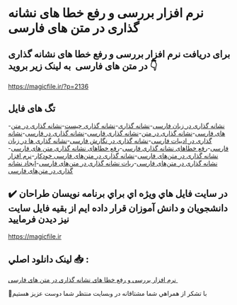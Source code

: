 # نرم افزار بررسی و رفع خطا های نشانه گذاری در متن های فارسی 

## برای دریافت نرم افزار بررسی و رفع خطا های نشانه گذاری در متن های فارسی  به لینک زیر بروید 👇

https://magicfile.ir/?p=2136

## تگ های فایل

-[نشانه گذاری در زبان فارسی](https://magicfile.ir/product/%d8%a8%d8%b1%d8%b1%d8%b3%db%8c-%d9%88-%d8%b1%d9%81%d8%b9-%d8%ae%d8%b7%d8%a7-%d9%87%d8%a7%db%8c-%d9%86%d8%b4%d8%a7%d9%86%d9%87-%da%af%d8%b0%d8%a7%d8%b1%db%8c-%d8%af%d8%b1-%d9%85%d8%aa%d9%86-%d9%87%d8%a7%db%8c-%d9%81%d8%a7%d8%b1%d8%b3%db%8c/)-[نشانه گذاری](https://magicfile.ir/product/%d8%a8%d8%b1%d8%b1%d8%b3%db%8c-%d9%88-%d8%b1%d9%81%d8%b9-%d8%ae%d8%b7%d8%a7-%d9%87%d8%a7%db%8c-%d9%86%d8%b4%d8%a7%d9%86%d9%87-%da%af%d8%b0%d8%a7%d8%b1%db%8c-%d8%af%d8%b1-%d9%85%d8%aa%d9%86-%d9%87%d8%a7%db%8c-%d9%81%d8%a7%d8%b1%d8%b3%db%8c/)-[نشانه گذاری چیست](https://magicfile.ir/product/%d8%a8%d8%b1%d8%b1%d8%b3%db%8c-%d9%88-%d8%b1%d9%81%d8%b9-%d8%ae%d8%b7%d8%a7-%d9%87%d8%a7%db%8c-%d9%86%d8%b4%d8%a7%d9%86%d9%87-%da%af%d8%b0%d8%a7%d8%b1%db%8c-%d8%af%d8%b1-%d9%85%d8%aa%d9%86-%d9%87%d8%a7%db%8c-%d9%81%d8%a7%d8%b1%d8%b3%db%8c/)-[نشانه گذاری در متن های فارسی](https://magicfile.ir/product/%d8%a8%d8%b1%d8%b1%d8%b3%db%8c-%d9%88-%d8%b1%d9%81%d8%b9-%d8%ae%d8%b7%d8%a7-%d9%87%d8%a7%db%8c-%d9%86%d8%b4%d8%a7%d9%86%d9%87-%da%af%d8%b0%d8%a7%d8%b1%db%8c-%d8%af%d8%b1-%d9%85%d8%aa%d9%86-%d9%87%d8%a7%db%8c-%d9%81%d8%a7%d8%b1%d8%b3%db%8c/)-[نشانه گذاری در متن](https://magicfile.ir/product/%d8%a8%d8%b1%d8%b1%d8%b3%db%8c-%d9%88-%d8%b1%d9%81%d8%b9-%d8%ae%d8%b7%d8%a7-%d9%87%d8%a7%db%8c-%d9%86%d8%b4%d8%a7%d9%86%d9%87-%da%af%d8%b0%d8%a7%d8%b1%db%8c-%d8%af%d8%b1-%d9%85%d8%aa%d9%86-%d9%87%d8%a7%db%8c-%d9%81%d8%a7%d8%b1%d8%b3%db%8c/)-[نشانه گذاری فارسی](https://magicfile.ir/product/%d8%a8%d8%b1%d8%b1%d8%b3%db%8c-%d9%88-%d8%b1%d9%81%d8%b9-%d8%ae%d8%b7%d8%a7-%d9%87%d8%a7%db%8c-%d9%86%d8%b4%d8%a7%d9%86%d9%87-%da%af%d8%b0%d8%a7%d8%b1%db%8c-%d8%af%d8%b1-%d9%85%d8%aa%d9%86-%d9%87%d8%a7%db%8c-%d9%81%d8%a7%d8%b1%d8%b3%db%8c/)-[نشانه گذاری در فارسی](https://magicfile.ir/product/%d8%a8%d8%b1%d8%b1%d8%b3%db%8c-%d9%88-%d8%b1%d9%81%d8%b9-%d8%ae%d8%b7%d8%a7-%d9%87%d8%a7%db%8c-%d9%86%d8%b4%d8%a7%d9%86%d9%87-%da%af%d8%b0%d8%a7%d8%b1%db%8c-%d8%af%d8%b1-%d9%85%d8%aa%d9%86-%d9%87%d8%a7%db%8c-%d9%81%d8%a7%d8%b1%d8%b3%db%8c/)-[نشانه گذاری در ادبیات فارسی](https://magicfile.ir/product/%d8%a8%d8%b1%d8%b1%d8%b3%db%8c-%d9%88-%d8%b1%d9%81%d8%b9-%d8%ae%d8%b7%d8%a7-%d9%87%d8%a7%db%8c-%d9%86%d8%b4%d8%a7%d9%86%d9%87-%da%af%d8%b0%d8%a7%d8%b1%db%8c-%d8%af%d8%b1-%d9%85%d8%aa%d9%86-%d9%87%d8%a7%db%8c-%d9%81%d8%a7%d8%b1%d8%b3%db%8c/)-[نشانه گذاری در نگارش فارسی](https://magicfile.ir/product/%d8%a8%d8%b1%d8%b1%d8%b3%db%8c-%d9%88-%d8%b1%d9%81%d8%b9-%d8%ae%d8%b7%d8%a7-%d9%87%d8%a7%db%8c-%d9%86%d8%b4%d8%a7%d9%86%d9%87-%da%af%d8%b0%d8%a7%d8%b1%db%8c-%d8%af%d8%b1-%d9%85%d8%aa%d9%86-%d9%87%d8%a7%db%8c-%d9%81%d8%a7%d8%b1%d8%b3%db%8c/)-[نشانه گذاری ها در زبان فارسی](https://magicfile.ir/product/%d8%a8%d8%b1%d8%b1%d8%b3%db%8c-%d9%88-%d8%b1%d9%81%d8%b9-%d8%ae%d8%b7%d8%a7-%d9%87%d8%a7%db%8c-%d9%86%d8%b4%d8%a7%d9%86%d9%87-%da%af%d8%b0%d8%a7%d8%b1%db%8c-%d8%af%d8%b1-%d9%85%d8%aa%d9%86-%d9%87%d8%a7%db%8c-%d9%81%d8%a7%d8%b1%d8%b3%db%8c/)-[رفع خطاهای نشانه گذاری فارسی](https://magicfile.ir/product/%d8%a8%d8%b1%d8%b1%d8%b3%db%8c-%d9%88-%d8%b1%d9%81%d8%b9-%d8%ae%d8%b7%d8%a7-%d9%87%d8%a7%db%8c-%d9%86%d8%b4%d8%a7%d9%86%d9%87-%da%af%d8%b0%d8%a7%d8%b1%db%8c-%d8%af%d8%b1-%d9%85%d8%aa%d9%86-%d9%87%d8%a7%db%8c-%d9%81%d8%a7%d8%b1%d8%b3%db%8c/)-[رفع خطاهای نشانه گذاری متن های فارسی](https://magicfile.ir/product/%d8%a8%d8%b1%d8%b1%d8%b3%db%8c-%d9%88-%d8%b1%d9%81%d8%b9-%d8%ae%d8%b7%d8%a7-%d9%87%d8%a7%db%8c-%d9%86%d8%b4%d8%a7%d9%86%d9%87-%da%af%d8%b0%d8%a7%d8%b1%db%8c-%d8%af%d8%b1-%d9%85%d8%aa%d9%86-%d9%87%d8%a7%db%8c-%d9%81%d8%a7%d8%b1%d8%b3%db%8c/)-[نشانه گذاری در متن‌های فارسی](https://magicfile.ir/product/%d8%a8%d8%b1%d8%b1%d8%b3%db%8c-%d9%88-%d8%b1%d9%81%d8%b9-%d8%ae%d8%b7%d8%a7-%d9%87%d8%a7%db%8c-%d9%86%d8%b4%d8%a7%d9%86%d9%87-%da%af%d8%b0%d8%a7%d8%b1%db%8c-%d8%af%d8%b1-%d9%85%d8%aa%d9%86-%d9%87%d8%a7%db%8c-%d9%81%d8%a7%d8%b1%d8%b3%db%8c/)-[نشانه گذاری در متن‌های فارسی خودکار](https://magicfile.ir/product/%d8%a8%d8%b1%d8%b1%d8%b3%db%8c-%d9%88-%d8%b1%d9%81%d8%b9-%d8%ae%d8%b7%d8%a7-%d9%87%d8%a7%db%8c-%d9%86%d8%b4%d8%a7%d9%86%d9%87-%da%af%d8%b0%d8%a7%d8%b1%db%8c-%d8%af%d8%b1-%d9%85%d8%aa%d9%86-%d9%87%d8%a7%db%8c-%d9%81%d8%a7%d8%b1%d8%b3%db%8c/)-[نرم افزار نشانه گذاری در متن‌های فارسی](https://magicfile.ir/product/%d8%a8%d8%b1%d8%b1%d8%b3%db%8c-%d9%88-%d8%b1%d9%81%d8%b9-%d8%ae%d8%b7%d8%a7-%d9%87%d8%a7%db%8c-%d9%86%d8%b4%d8%a7%d9%86%d9%87-%da%af%d8%b0%d8%a7%d8%b1%db%8c-%d8%af%d8%b1-%d9%85%d8%aa%d9%86-%d9%87%d8%a7%db%8c-%d9%81%d8%a7%d8%b1%d8%b3%db%8c/)-[ربات نشانه گذاری در متن‌های فارسی](https://magicfile.ir/product/%d8%a8%d8%b1%d8%b1%d8%b3%db%8c-%d9%88-%d8%b1%d9%81%d8%b9-%d8%ae%d8%b7%d8%a7-%d9%87%d8%a7%db%8c-%d9%86%d8%b4%d8%a7%d9%86%d9%87-%da%af%d8%b0%d8%a7%d8%b1%db%8c-%d8%af%d8%b1-%d9%85%d8%aa%d9%86-%d9%87%d8%a7%db%8c-%d9%81%d8%a7%d8%b1%d8%b3%db%8c/)-[ایجاد نشانه گذاری در متن‌های فارسی](https://magicfile.ir/product/%d8%a8%d8%b1%d8%b1%d8%b3%db%8c-%d9%88-%d8%b1%d9%81%d8%b9-%d8%ae%d8%b7%d8%a7-%d9%87%d8%a7%db%8c-%d9%86%d8%b4%d8%a7%d9%86%d9%87-%da%af%d8%b0%d8%a7%d8%b1%db%8c-%d8%af%d8%b1-%d9%85%d8%aa%d9%86-%d9%87%d8%a7%db%8c-%d9%81%d8%a7%d8%b1%d8%b3%db%8c/)

## ✔️ در سايت فايل هاي ويژه اي براي برنامه نويسان طراحان دانشجويان و دانش آموزان قرار داده ايم از بقيه فايل سايت نيز ديدن فرماييد

https://magicfile.ir


## لينک دانلود اصلي 📥 :

[نرم افزار بررسی و رفع خطا های نشانه گذاری در متن های فارسی ](https://magicfile.ir/product/%d8%a8%d8%b1%d8%b1%d8%b3%db%8c-%d9%88-%d8%b1%d9%81%d8%b9-%d8%ae%d8%b7%d8%a7-%d9%87%d8%a7%db%8c-%d9%86%d8%b4%d8%a7%d9%86%d9%87-%da%af%d8%b0%d8%a7%d8%b1%db%8c-%d8%af%d8%b1-%d9%85%d8%aa%d9%86-%d9%87%d8%a7%db%8c-%d9%81%d8%a7%d8%b1%d8%b3%db%8c/) 


🙏با تشکر از همراهي شما مشتاقانه در وبسایت منتظر شما دوست عزیز هستیم

